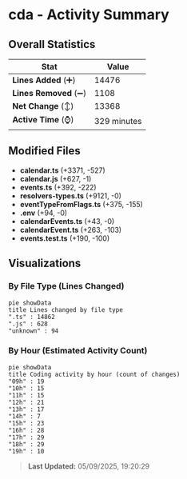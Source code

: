 # cda - Activity Summary 

## Overall Statistics

| Stat                   | Value                                                             |
| ---------------------- | ----------------------------------------------------------------- |
| **Lines Added** (➕)   | 14476                                          |
| **Lines Removed** (➖) | 1108                                        |
| **Net Change** (↕)    | 13368                |
| **Active Time** (⌚)   | 329 minutes |


## Modified Files
- **calendar.ts** (+3371, -527)
- **calendar.js** (+627, -1)
- **events.ts** (+392, -222)
- **resolvers-types.ts** (+9121, -0)
- **eventTypeFromFlags.ts** (+375, -155)
- **.env** (+94, -0)
- **calendarEvents.ts** (+43, -0)
- **calendarEvent.ts** (+263, -103)
- **events.test.ts** (+190, -100)

## Visualizations

### By File Type (Lines Changed)

```mermaid
pie showData
title Lines changed by file type
".ts" : 14862
".js" : 628
"unknown" : 94
```

### By Hour (Estimated Activity Count)

```mermaid
pie showData
title Coding activity by hour (count of changes)
"09h" : 19
"10h" : 15
"11h" : 15
"12h" : 21
"13h" : 17
"14h" : 7
"15h" : 23
"16h" : 28
"17h" : 29
"18h" : 29
"19h" : 10
```


> **Last Updated:** 05/09/2025, 19:20:29